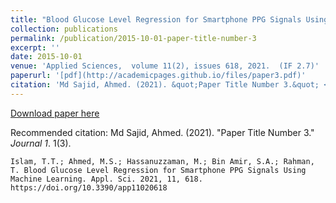 ```yaml
---
title: "Blood Glucose Level Regression for Smartphone PPG Signals Using Machine Learning"
collection: publications
permalink: /publication/2015-10-01-paper-title-number-3
excerpt: ''
date: 2015-10-01
venue: 'Applied Sciences,  volume 11(2), issues 618, 2021.  (IF 2.7)'
paperurl: '[pdf](http://academicpages.github.io/files/paper3.pdf)'
citation: 'Md Sajid, Ahmed. (2021). &quot;Paper Title Number 3.&quot; <i>Journal 1</i>. 1(3).'
---
```


[Download paper here](https://www.mdpi.com/2076-3417/11/2/618)

Recommended citation: Md Sajid, Ahmed. (2021). "Paper Title Number 3." <i>Journal 1</i>. 1(3).

`Islam, T.T.; Ahmed, M.S.; Hassanuzzaman, M.; Bin Amir, S.A.; Rahman, T. Blood Glucose Level Regression for Smartphone PPG Signals Using Machine Learning. Appl. Sci. 2021, 11, 618. https://doi.org/10.3390/app11020618`
